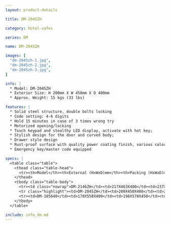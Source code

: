```yaml
---
layout: product-details

title: DM-2045ZH

category: hotel-safes

series: DM

name: DM-2045ZH

images: [
  "dm-2045zh-1.jpg",
  "dm-2045zh-2.jpg",
  "dm-2045zh-3.jpg",
]

info: |
  * Model: DM-2045ZH
  * Exterior Size: H 200mm X W 450mm X D 400mm
  * Approx. Weight: 15 kgs (33 lbs)

features: |
  * Solid steel structure, double bolts locking
  * Code setting: 4-6 digits
  * Hold 15 minutes in case of 3 times wrong try
  * Motorized opening/locking
  * Touch keypad and stealthy LED display, activate with hot key;
  * Stylish design for the door and curved body;
  * Drawer style design
  * Rust-proof surface with quality power coating finish, various colors available
  * Emergency key/master code equipped 

specs: |
  <table class="table">
    <thead class="table-head">
      <tr><th>Model</th><th>External (HxWxD)mm</th><th>Packing (HxWxD)mm</th><th>Weight (kg)</th><th>Door (mm)</th><th>Body (mm)</th><th>20’FCL (pcs)</th></tr>
    </thead>
    <tbody class="table-body">
      <tr><td class="nowrap">DM-2146ZH</td><td>217X463X400</td><td>237X483X450</td><td>17</td><td>5</td><td>2</td><td>570</td></tr>
      <tr class="highlight"><td>DM-2045ZH</td><td>200X450X400</td><td>220X470X450</td><td>15</td><td>5</td><td>2</td><td>625</td></tr>
      <tr><td>DM-185640</td><td>178X558X400</td><td>198X578X450</td><td>21</td><td>1.2</td><td>1.2</td><td>570</td></tr>
    </tbody>
  </table>

include: info_dm.md
---
```

